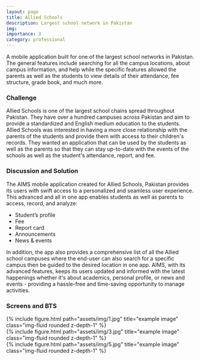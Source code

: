 ```yaml
---
layout: page
title: Allied Schools
description: Largest school network in Pakistan
img:
importance: 3
category: professional
---
```


A mobile application built for one of the largest school networks in Pakistan. The general features include searching for all the campus locations, about campus information, and help while the specific features allowed the parents as well as the students to view details of their attendance, fee structure, grade book, and much more.

### Challenge
Allied Schools is one of the largest school chains spread throughout Pakistan. They have over a hundred campuses across Pakistan and aim to provide a standardized and English medium education to the students. Allied Schools was interested in having a more close relationship with the parents of the students and provide them with access to their children's records. They wanted an application that can be used by the students as well as the parents so that they can stay up-to-date with the events of the schools as well as the student's attendance, report, and fee.

### Discussion and Solution
The AIMS mobile application created for Allied Schools, Pakistan provides its users with swift access to a personalized and seamless user experience. This advanced and all in one app enables students as well as parents to access, record, and analyze:

* Student’s profile
* Fee
* Report card
* Announcements
* News & events

In addition, the app also provides a comprehensive list of all the Allied school campuses where the end-user can also search for a specific campus then be guided to the desired location in one app. AIMS, with its advanced features, keeps its users updated and informed with the latest happenings whether it's about academics, personal profile, or news and events - providing a hassle-free and time-saving opportunity to manage activities.

### Screens and BTS

<div class="row">
    <div class="col-sm mt-3 mt-md-0">
        {% include figure.html path="assets/img/1.jpg" title="example image" class="img-fluid rounded z-depth-1" %}
    </div>
    <div class="col-sm mt-3 mt-md-0">
        {% include figure.html path="assets/img/3.jpg" title="example image" class="img-fluid rounded z-depth-1" %}
    </div>
    <div class="col-sm mt-3 mt-md-0">
        {% include figure.html path="assets/img/5.jpg" title="example image" class="img-fluid rounded z-depth-1" %}
    </div>
</div>
